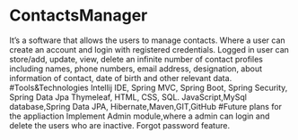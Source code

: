 # ContactsManager
It’s a software that allows the users to manage contacts.
Where a user can create an account and login with registered credentials. 
Logged in user can store/add, update, view, delete an infinite number of contact profiles including names, 
phone numbers, email address, designation, about information of contact, date of birth and other relevant data.
#Tools&Technologies
Intellij IDE, Spring MVC, Spring Boot, Spring Security, Spring Data Jpa Thymeleaf, HTML, CSS, SQL.
JavaScript,MySql database,Spring Data JPA, Hibernate,Maven,GIT,GitHub
#Future plans for the appliaction
Implement Admin module,where a admin can login and delete the users who are inactive.
Forgot password feature.
